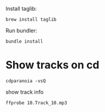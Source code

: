 Install taglib:

```
brew install taglib
```
Run bundler:
```
bundle install
```

# Show tracks on cd
```
cdparanoia -vsQ
```
show track info
```
ffprobe 10.Track_10.mp3
```
